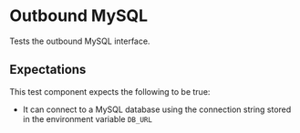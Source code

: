 # Outbound MySQL

Tests the outbound MySQL interface.

## Expectations

This test component expects the following to be true:
* It can connect to a MySQL database using the connection string stored in the environment variable `DB_URL`
